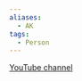 ```yaml
---
aliases:
  - AK
tags:
  - Person
---
```

[YouTube channel](https://www.youtube.com/channel/UCpuJCc5bCQC9JIj1i4sVioA)